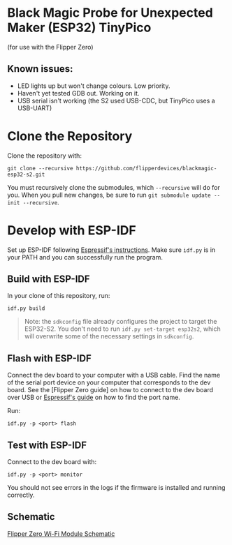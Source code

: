 # Black Magic Probe for Unexpected Maker (ESP32) TinyPico

(for use with the Flipper Zero)

## Known issues:

* LED lights up but won't change colours. Low priority.
* Haven't yet tested GDB out. Working on it.
* USB serial isn't working (the S2 used USB-CDC, but TinyPico uses a USB-UART)

# Clone the Repository

Clone the repository with:
```shell
git clone --recursive https://github.com/flipperdevices/blackmagic-esp32-s2.git
```

You must recursively clone the submodules, which `--recursive` will do for you. When you pull new changes, be sure to run `git submodule update --init --recursive`.

# Develop with ESP-IDF

Set up ESP-IDF following [Espressif's instructions](https://docs.espressif.com/projects/esp-idf/en/latest/esp32/get-started/index.html). Make sure `idf.py` is in your PATH and you can successfully run the program.

## Build with ESP-IDF

In your clone of this repository, run:
```shell
idf.py build
```
> Note: the `sdkconfig` file already configures the project to target the ESP32-S2. You don't need to run `idf.py set-target esp32s2`, which will overwrite some of the necessary settings in `sdkconfig`.

## Flash with ESP-IDF

Connect the dev board to your computer with a USB cable. Find the name of the serial port device on your computer that corresponds to the dev board. See the [Flipper Zero guide] on how to connect to the dev board over USB or [Espressif's guide](https://docs.espressif.com/projects/esp-idf/en/latest/esp32/get-started/establish-serial-connection.html) on how to find the port name.

Run:
```shell
idf.py -p <port> flash
```

## Test with ESP-IDF

Connect to the dev board with:
```shell
idf.py -p <port> monitor
```

You should not see errors in the logs if the firmware is installed and running correctly. 

## Schematic

[Flipper Zero Wi-Fi Module Schematic](https://cdn.flipperzero.one/Flipper_Zero_WI-FI_Module_V1_Schematic.PDF)
